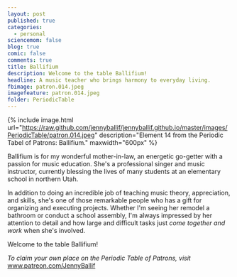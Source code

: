 ```yaml
---
layout: post
published: true
categories:
  - personal
sciencemom: false
blog: true
comic: false
comments: true
title: Ballifium
description: Welcome to the table Ballifium!
headline: A music teacher who brings harmony to everyday living.
fbimage: patron.014.jpeg
imagefeature: patron.014.jpeg
folder: PeriodicTable
---
```

{% include image.html url="https://raw.github.com/jennyballif/jennyballif.github.io/master/images/PeriodicTable/patron.014.jpeg" description="Element 14 from the Periodic Tabel of Patrons: Ballifium." maxwidth="600px" %}

Ballifium is for my wonderful mother-in-law, an energetic go-getter with a passion for music education. She's a professional singer and music instructor, currently blessing the lives of many students at an elementary school in northern Utah. 

In addition to doing an incredible job of teaching music theory, appreciation, and skills, she's one of those remarkable people who has a gift for organizing and executing projects. Whether I'm seeing her remodel a bathroom or conduct a school assembly, I'm always impressed by her attention to detail and how large and difficult tasks just _come together and work_ when she's involved. 

Welcome to the table Ballifium!

_To claim your own place on the Periodic Table of Patrons, visit_ www.patreon.com/JennyBallif